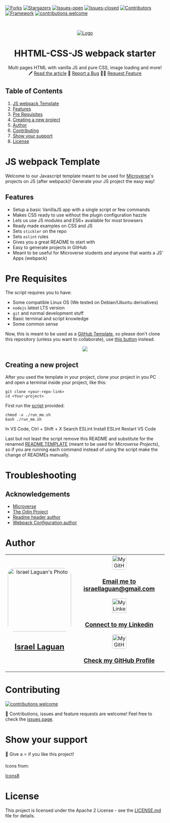 <!-- PROJECT SHIELDS -->
[![Forks][forks-shield]][forks-url]
[![Stargazers][stars-shield]][stars-url]
[![Issues-open][issues-open-shield]][issues-url]
[![Issues-closed][issues-closed-shield]][issues-url]
[![Contributors][contributors-shield]][contributors-url]
[![Framework][badge-framework]][framework-url]
[![contributions welcome][contributions-welcome]][issues-url]

<!-- PROJECT LOGO -->
<br />
<p align="center">
  <a href="https://">
	  <img src="https://img.icons8.com/color/96/000000/full-image.png" alt="Logo"/>
  </a>

  <h1 align="center">
	HHTML-CSS-JS webpack starter
  </h1>

  <p align="center">
    Multi pages HTML with vanilla JS and pure CSS, image loading and more!
    <br />
	  🖊️
    <a href="https://">Read the article</a>
    🐞
    <a href="https://github.com/Israel-Laguan/HTML-CSS-JS-Webpack-starter/issues">Report a Bug</a>
    🙋‍♂️
    <a href="https://github.com/Israel-Laguan/HTML-CSS-JS-Webpack-starter/issues">Request Feature</a>
  </p>
</p>

## Table of Contents

1. [JS webpack Template](#js-webpack-template)
2. [Features](#features)
3. [Pre Requisites](#pre-requisites)
4. [Creating a new project](#creating-a-new-project)
5. [Author](#author)
6. [Contributing](#contributing)
7. [Show your support](#show-your-support)
8. [License](#license)

# JS webpack Template

Welcome to our Javascript template meant to be used for [Microverse](https://www.microverse.org/)'s projects on JS (after webpack)!
Generate your JS project the easy way!


## Features

* Setup a basic VanillaJS app with a single script or few commands
* Makes CSS ready to use without the plugin configuration hazzle
* Lets us use JS modules and ES6+ available for most browsers
* Ready made examples on CSS and JS
* Sets `stickler` on the repo
* Sets `eslint` rules
* Gives you a great README to start with
* Easy to generate projects in GitHub
* Meant to be useful for Microverse students and anyone that wants a JS' Apps (webpack)

# Pre Requisites

The script requires you to have:

- Some compatible Linux OS (We tested on Debian/Ubuntu derivatives)
- `nodejs` latest LTS version
- `git` and normal development stuff
- Basic terminal and script knowledge
- Some common sense

Now, this is meant to be used as a [GitHub Template](https://help.github.com/en/github/creating-cloning-and-archiving-repositories/creating-a-repository-from-a-template),
so please don't clone this repository (unless you want to collaborate), 
use [this button](https://github.com/Israel-Laguan/HTML-LESS-JS-no-webpack-starter/generate) instead.

<div align="center">
    <a href="https://github.com/Israel-Laguan/HTML-LESS-JS-no-webpack-starter/generate" target="_blank">
        <img src="doc/template-button.png">
    </a>
</div>

## Creating a new project

After you used the template in your project, clone your project in you PC and 
open a terminal inside your project, like this: 

```
git clone <your-repo-link>
cd <Your-project>
````

First run the [script](run_me.sh) provided:

```
chmod -x ./run_me.sh
bash ./run_me.sh
```

In VS Code, Ctrl + Shift + X
Search ESLint
Install ESLint
Restart VS Code
<!-- https://travishorn.com/setting-up-eslint-on-vs-code-with-airbnb-javascript-style-guide-6eb78a535ba6 -->
Last but not least the script remove this README and substitute for the renamed [README.TEMPLATE](README.TEMPLATE.md) (meant to be used for _Microverse Projects_), so if you are running each command instead of using the script make the change of READMEs manually.

# Troubleshooting

## Acknowledgements
* [Microverse](https://www.microverse.org/)
* [The Odin Project](https://www.theodinproject.com/)
* [Readme header author](https://github.com/collinsugwu/Microverse201-Enumerable-Methods)
* [Webpack Configuration author](https://github.com/ivarprudnikov/webpack-static-html-pages)
# Author

<table style="width:100%">
  <tr>
    <td>
        <div align="center">
            <a href="./docs/img/photo.png" target="_blank" rel="author">
                <img src="https://avatars2.githubusercontent.com/u/36519478?s=460&v=4" style="border-radius: 10%; min-width: 100px;" alt="Israel Laguan's Photo" width="200px">
            </a>
            <h2>
                <a href="https://israel-laguan.github.io/" target="_blank" rel="author">
                    Israel Laguan
                </a>
            </h2>
        </div>
    </td>
    <td>
        <div align="center">
            <a href="mailto:israellaguan@gmail.com" target="_blank" rel="author">
                <img src="https://img.icons8.com/color/48/000000/message-squared.png" style="border-radius: 10%" alt="My GitHub" height="45px">
                <h3>
                    Email me to 
                    <a href="mailto:israellaguan@gmail.com">
                        israellaguan@gmail.com
                    </a>
                </h3>
            </a>
            <a href="https://www.linkedin.com/in/israellaguan/" target="_blank" rel="author">
                <img src="https://img.icons8.com/color/48/000000/linkedin.png" alt="My Linkedin" height="45px">
                <h3>
                    Connect to my Linkedin
                </h3>
            </a>
            <a href="https://github.com/Israel-Laguan" target="_blank" rel="author">
                <img src="https://img.icons8.com/color/48/000000/github--v1.png" 
			style="border-radius: 10%" alt="My GitHub" height="45px"
		>
                <h3>
                    Check my GitHub Profile
                </h3>
            </a>
        </div>
    </td>
  </tr>
</table> 

# Contributing

[![contributions welcome][contributions-welcome]][issues-url]

🤝 Contributions, issues and feature requests are welcome!
Feel free to check the [issues page][issues-url].

# Show your support

🤗 Give a ⭐️ if you like this project!

Icons from:

<a href="https://icons8.com/icon/13917/full-image">Icons8</a>

# License

This project is licensed under the Apache 2 License - see the [LICENSE.md](LICENSE.md) file for details.


<!-- MARKDOWN LINKS & IMAGES -->
[contributors-shield]: https://img.shields.io/github/contributors/Israel-Laguan/HTML-CSS-JS-Webpack-starter?style=for-the-badge
[contributors-url]: https://github.com/Israel-Laguan/HTML-CSS-JS-Webpack-starter/graphs/contributors
[forks-shield]: https://img.shields.io/github/forks/Israel-Laguan/HTML-CSS-JS-Webpack-starter?style=for-the-badge
[forks-url]: https://github.com/Israel-Laguan/HTML-CSS-JS-Webpack-starter/network/members
[stars-shield]: https://img.shields.io/github/stars/Israel-Laguan/HTML-CSS-JS-Webpack-starter?style=for-the-badge
[stars-url]: https://github.com/Israel-Laguan/HTML-CSS-JS-Webpack-starter/stargazers
[issues-open-shield]: https://img.shields.io/github/issues/Israel-Laguan/HTML-CSS-JS-Webpack-starter?style=for-the-badge
[issues-url]: https://github.com/Israel-Laguan/HTML-CSS-JS-Webpack-starter/issues
[issues-closed-shield]: https://img.shields.io/github/issues-closed/Israel-Laguan/HTML-CSS-JS-Webpack-starter?style=for-the-badge
[badge-framework]: https://img.shields.io/badge/framework-here-9cf?style=for-the-badge
[framework-url]: https://google.com
[contributions-welcome]: https://img.shields.io/badge/contributions-welcome-brightgreen.svg?style=for-the-badge
[badge-license]: https://img.shields.io/:license-mit-blue.svg?style=for-the-badge
